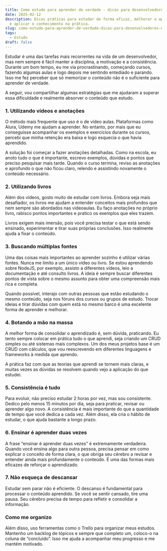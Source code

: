 ```yaml
---
title: Como estudo para aprender de verdade - dicas para desenvolvedores e estudantes
date: 2025-02-12
description: Dicas práticas para estudar de forma eficaz, melhorar o aprendizado
  e aplicar o conhecimento na prática.
slug: como-estudo-para-aprender-de-verdade-dicas-para-desenvolvedores-e-estudantes
tags:
  - Estudo
draft: false
---
```


Estudar é uma das tarefas mais recorrentes na vida de um desenvolvedor, mas nem sempre é fácil manter a disciplina, a motivação e a consistência. Durante um bom tempo, eu me via procrastinando, começando cursos, fazendo algumas aulas e logo depois me sentindo entediado e parando. Isso me fez perceber que só memorizar o conteúdo não é o suficiente para aprender de verdade.

A seguir, vou compartilhar algumas estratégias que me ajudaram a superar essa dificuldade e realmente absorver o conteúdo que estudo.

### 1. Utilizando vídeos e anotações
O método mais frequente que uso é o de vídeo aulas. Plataformas como Alura, Udemy me ajudam a aprender. No entanto, por mais que eu conseguisse acompanhar os exemplos e exercícios durante os cursos, percebi que minha retenção era baixa e logo esquecia o que havia aprendido.

A solução foi começar a fazer anotações detalhadas. Como na escola, eu anoto tudo o que é importante, escrevo exemplos, dúvidas e pontos que preciso pesquisar mais tarde. Quando o curso termina, reviso as anotações e aprofundo o que não ficou claro, relendo e assistindo novamente o conteúdo necessário.

### 2. Utilizando livros
Além dos vídeos, gosto muito de estudar com livros. Embora seja mais desafiador, os livros me ajudam a entender conceitos mais profundos que nem sempre são abordados nas videoaulas. Eu faço anotações no próprio livro, rabisco pontos importantes e pratico os exemplos que eles trazem.

Livros exigem mais imersão, pois você precisa testar o que está sendo ensinado, experimentar e tirar suas próprias conclusões. Isso realmente ajuda a fixar o conteúdo.

### 3. Buscando múltiplas fontes
Uma das coisas mais importantes ao aprender sozinho é utilizar várias fontes. Nunca me limito a um único vídeo ou livro. Se estou aprendendo sobre NodeJS, por exemplo, assisto a diferentes vídeos, leio a documentação e até consulto livros. A ideia é sempre buscar diferentes pontos de vista sobre o mesmo assunto para obter uma compreensão mais rica e completa.

Quando possível, interajo com outras pessoas que estão estudando o mesmo conteúdo, seja nos fóruns dos cursos ou grupos de estudo. Trocar ideias e tirar dúvidas com quem está no mesmo barco é uma excelente forma de aprender e melhorar.

### 4. Botando a mão na massa
A melhor forma de consolidar o aprendizado é, sem dúvida, praticando. Eu tento sempre colocar em prática tudo o que aprendi, seja criando um CRUD simples ou até sistemas mais complexos. Um dos meus projetos base é um CRUD com cálculos, que vou reescrevendo em diferentes linguagens e frameworks à medida que aprendo.

A prática faz com que as teorias que aprendi se tornem mais claras, e muitas vezes as dúvidas se resolvem quando vejo a aplicação do que estudei.

### 5. Consistência é tudo
Para evoluir, não preciso estudar 2 horas por vez, mas sou consistente. Dedico pelo menos 15 minutos por dia, seja para praticar, revisar ou aprender algo novo. A consistência é mais importante do que a quantidade de tempo que você dedica a cada vez. Além disso, ela cria o hábito de estudar, o que ajuda bastante a longo prazo.

### 6. Ensinar é aprender duas vezes
A frase “ensinar é aprender duas vezes” é extremamente verdadeira. Quando você ensina algo para outra pessoa, precisa pensar em como explicar o conceito de forma clara, o que obriga seu cérebro a revisar e entender ainda mais profundamente o conteúdo. É uma das formas mais eficazes de reforçar o aprendizado.

### 7. Não esqueça de descansar
Estudar sem parar não é eficiente. O descanso é fundamental para processar o conteúdo aprendido. Se você se sentir cansado, tire uma pausa. Seu cérebro precisa de tempo para refletir e consolidar a informação.

### Como me organizo

Além disso, uso ferramentas como o Trello para organizar meus estudos. Mantenho um backlog de tópicos e sempre que completo um, coloco-o na coluna de “concluído”. Isso me ajuda a acompanhar meu progresso e me mantém motivado.